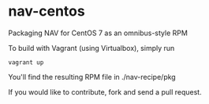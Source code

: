 nav-centos
==========

Packaging NAV for CentOS 7 as an omnibus-style RPM

To build with Vagrant (using Virtualbox), simply run

`vagrant up`

You'll find the resulting RPM file in ./nav-recipe/pkg

If you would like to contribute, fork and send a pull request.
